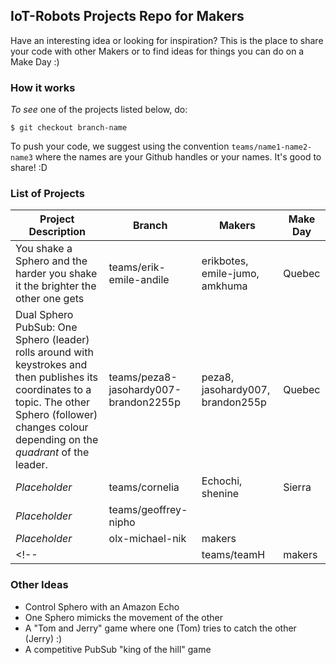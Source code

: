 ## IoT-Robots Projects Repo for Makers

Have an interesting idea or looking for inspiration? This is the place to share your code with other Makers or to find ideas for things you can do on a Make Day :)


### How it works

<i>To see</i> one of the projects listed below, do:

`$ git checkout branch-name`

To push your code, we suggest using the convention `teams/name1-name2-name3` where the names are your Github handles or your names. It's good to share! :D

### List of Projects

| Project Description | Branch | Makers | Make Day |
| -------------| -------------- | ----------------- | ------ |
| You shake a Sphero and the harder you shake it the brighter the other one gets | teams/erik-emile-andile | erikbotes, emile-jumo, amkhuma | Quebec |
| Dual Sphero PubSub: One Sphero (leader) rolls around with keystrokes and then publishes its coordinates to a topic. The other Sphero (follower) changes colour depending on the <i>quadrant</i> of the leader. | teams/peza8-jasohardy007-brandon2255p | peza8, jasohardy007, brandon255p| Quebec |
| <i>Placeholder</i> | teams/cornelia | Echochi, shenine| Sierra |
| <i>Placeholder</i> | teams/geoffrey-nipho |  | |
| <i>Placeholder</i> | olx-michael-nik | makers| |
<!-- |  | teams/teamH | makers| | -->

### Other Ideas

* Control Sphero with an Amazon Echo
* One Sphero mimicks the movement of the other
* A "Tom and Jerry" game where one (Tom) tries to catch the other (Jerry) :)
* A competitive PubSub "king of the hill" game
